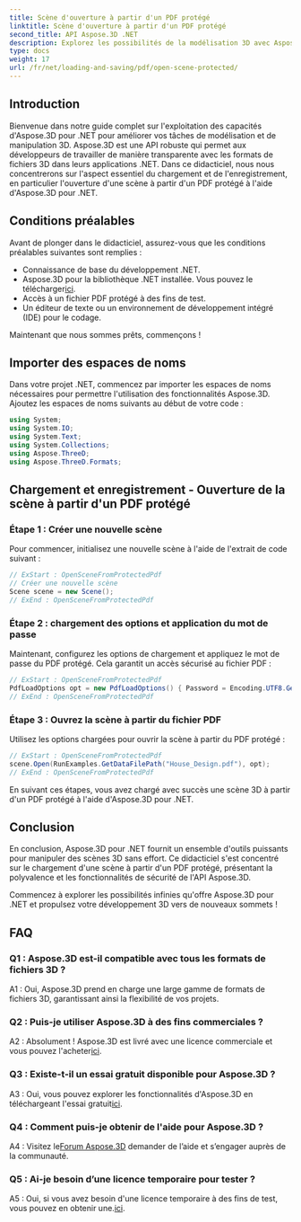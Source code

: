 ```yaml
---
title: Scène d'ouverture à partir d'un PDF protégé
linktitle: Scène d'ouverture à partir d'un PDF protégé
second_title: API Aspose.3D .NET
description: Explorez les possibilités de la modélisation 3D avec Aspose.3D pour .NET. Apprenez à ouvrir des scènes à partir de PDF protégés dans notre guide étape par étape.
type: docs
weight: 17
url: /fr/net/loading-and-saving/pdf/open-scene-protected/
---
```

## Introduction

Bienvenue dans notre guide complet sur l'exploitation des capacités d'Aspose.3D pour .NET pour améliorer vos tâches de modélisation et de manipulation 3D. Aspose.3D est une API robuste qui permet aux développeurs de travailler de manière transparente avec les formats de fichiers 3D dans leurs applications .NET. Dans ce didacticiel, nous nous concentrerons sur l'aspect essentiel du chargement et de l'enregistrement, en particulier l'ouverture d'une scène à partir d'un PDF protégé à l'aide d'Aspose.3D pour .NET.

## Conditions préalables

Avant de plonger dans le didacticiel, assurez-vous que les conditions préalables suivantes sont remplies :

- Connaissance de base du développement .NET.
-  Aspose.3D pour la bibliothèque .NET installée. Vous pouvez le télécharger[ici](https://releases.aspose.com/3d/net/).
- Accès à un fichier PDF protégé à des fins de test.
- Un éditeur de texte ou un environnement de développement intégré (IDE) pour le codage.

Maintenant que nous sommes prêts, commençons !

## Importer des espaces de noms

Dans votre projet .NET, commencez par importer les espaces de noms nécessaires pour permettre l'utilisation des fonctionnalités Aspose.3D. Ajoutez les espaces de noms suivants au début de votre code :

```csharp
using System;
using System.IO;
using System.Text;
using System.Collections;
using Aspose.ThreeD;
using Aspose.ThreeD.Formats;
```

## Chargement et enregistrement - Ouverture de la scène à partir d'un PDF protégé

### Étape 1 : Créer une nouvelle scène

Pour commencer, initialisez une nouvelle scène à l'aide de l'extrait de code suivant :

```csharp
// ExStart : OpenSceneFromProtectedPdf
// Créer une nouvelle scène
Scene scene = new Scene();
// ExEnd : OpenSceneFromProtectedPdf
```

### Étape 2 : chargement des options et application du mot de passe

Maintenant, configurez les options de chargement et appliquez le mot de passe du PDF protégé. Cela garantit un accès sécurisé au fichier PDF :

```csharp
// ExStart : OpenSceneFromProtectedPdf
PdfLoadOptions opt = new PdfLoadOptions() { Password = Encoding.UTF8.GetBytes("password") };
// ExEnd : OpenSceneFromProtectedPdf
```

### Étape 3 : Ouvrez la scène à partir du fichier PDF

Utilisez les options chargées pour ouvrir la scène à partir du PDF protégé :

```csharp
// ExStart : OpenSceneFromProtectedPdf
scene.Open(RunExamples.GetDataFilePath("House_Design.pdf"), opt);
// ExEnd : OpenSceneFromProtectedPdf
```

En suivant ces étapes, vous avez chargé avec succès une scène 3D à partir d'un PDF protégé à l'aide d'Aspose.3D pour .NET.

## Conclusion

En conclusion, Aspose.3D pour .NET fournit un ensemble d'outils puissants pour manipuler des scènes 3D sans effort. Ce didacticiel s'est concentré sur le chargement d'une scène à partir d'un PDF protégé, présentant la polyvalence et les fonctionnalités de sécurité de l'API Aspose.3D.

Commencez à explorer les possibilités infinies qu'offre Aspose.3D pour .NET et propulsez votre développement 3D vers de nouveaux sommets !

## FAQ

### Q1 : Aspose.3D est-il compatible avec tous les formats de fichiers 3D ?

A1 : Oui, Aspose.3D prend en charge une large gamme de formats de fichiers 3D, garantissant ainsi la flexibilité de vos projets.

### Q2 : Puis-je utiliser Aspose.3D à des fins commerciales ?

 A2 : Absolument ! Aspose.3D est livré avec une licence commerciale et vous pouvez l'acheter[ici](https://purchase.aspose.com/buy).

### Q3 : Existe-t-il un essai gratuit disponible pour Aspose.3D ?

 A3 : Oui, vous pouvez explorer les fonctionnalités d'Aspose.3D en téléchargeant l'essai gratuit[ici](https://releases.aspose.com/).

### Q4 : Comment puis-je obtenir de l'aide pour Aspose.3D ?

 A4 : Visitez le[Forum Aspose.3D](https://forum.aspose.com/c/3d/18) demander de l’aide et s’engager auprès de la communauté.

### Q5 : Ai-je besoin d’une licence temporaire pour tester ?

 A5 : Oui, si vous avez besoin d'une licence temporaire à des fins de test, vous pouvez en obtenir une.[ici](https://purchase.aspose.com/temporary-license/).